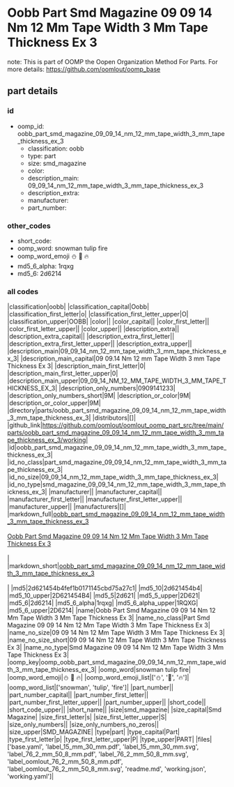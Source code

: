 # Oobb Part Smd Magazine 09 09 14 Nm 12 Mm Tape Width 3 Mm Tape Thickness Ex 3  

note: This is part of OOMP the Oopen Organization Method For Parts. For more details: https://github.com/oomlout/oomp_base

##  part details





### id
* oomp_id: oobb_part_smd_magazine_09_09_14_nm_12_mm_tape_width_3_mm_tape_thickness_ex_3
  * classification: oobb
  * type: part
  * size: smd_magazine
  * color: 
  * description_main: 09_09_14_nm_12_mm_tape_width_3_mm_tape_thickness_ex_3
  * description_extra: 
  * manufacturer: 
  * part_number: 

### other_codes
* short_code: 
* oomp_word: snowman tulip fire
* oomp_word_emoji :snowman: :tulip: :fire:
* md5_6_alpha: 1rqxg
* md5_6: 2d6214

### all codes 
|classification|oobb|
|classification_capital|Oobb|
|classification_first_letter|o|
|classification_first_letter_upper|O|
|classification_upper|OOBB|
|color||
|color_capital||
|color_first_letter||
|color_first_letter_upper||
|color_upper||
|description_extra||
|description_extra_capital||
|description_extra_first_letter||
|description_extra_first_letter_upper||
|description_extra_upper||
|description_main|09_09_14_nm_12_mm_tape_width_3_mm_tape_thickness_ex_3|
|description_main_capital|09 09.14 Nm 12 mm Tape Width 3 mm Tape Thickness Ex 3|
|description_main_first_letter|0|
|description_main_first_letter_upper|0|
|description_main_upper|09_09_14_NM_12_MM_TAPE_WIDTH_3_MM_TAPE_THICKNESS_EX_3|
|description_only_numbers|0909141233|
|description_only_numbers_short|9M|
|description_or_color|9M|
|description_or_color_upper|9M|
|directory|parts/oobb_part_smd_magazine_09_09_14_nm_12_mm_tape_width_3_mm_tape_thickness_ex_3|
|distributors|[]|
|github_link|https://github.com/oomlout/oomlout_oomp_part_src/tree/main/parts/oobb_part_smd_magazine_09_09_14_nm_12_mm_tape_width_3_mm_tape_thickness_ex_3/working|
|id|oobb_part_smd_magazine_09_09_14_nm_12_mm_tape_width_3_mm_tape_thickness_ex_3|
|id_no_class|part_smd_magazine_09_09_14_nm_12_mm_tape_width_3_mm_tape_thickness_ex_3|
|id_no_size|09_09_14_nm_12_mm_tape_width_3_mm_tape_thickness_ex_3|
|id_no_type|smd_magazine_09_09_14_nm_12_mm_tape_width_3_mm_tape_thickness_ex_3|
|manufacturer||
|manufacturer_capital||
|manufacturer_first_letter||
|manufacturer_first_letter_upper||
|manufacturer_upper||
|manufacturers|[]|
|markdown_full|[oobb_part_smd_magazine_09_09_14_nm_12_mm_tape_width_3_mm_tape_thickness_ex_3](https://github.com/oomlout/oomlout_oomp_part_src/tree/main/parts/oobb_part_smd_magazine_09_09_14_nm_12_mm_tape_width_3_mm_tape_thickness_ex_3/working)<br>[](https://github.com/oomlout/oomlout_oomp_part_src/tree/main/parts/oobb_part_smd_magazine_09_09_14_nm_12_mm_tape_width_3_mm_tape_thickness_ex_3/working)<br>[Oobb Part Smd Magazine 09 09 14 Nm 12 Mm Tape Width 3 Mm Tape Thickness Ex 3](https://github.com/oomlout/oomlout_oomp_part_src/tree/main/parts/oobb_part_smd_magazine_09_09_14_nm_12_mm_tape_width_3_mm_tape_thickness_ex_3/working)<br><br>|
|markdown_short|[oobb_part_smd_magazine_09_09_14_nm_12_mm_tape_width_3_mm_tape_thickness_ex_3](https://github.com/oomlout/oomlout_oomp_part_src/tree/main/parts/oobb_part_smd_magazine_09_09_14_nm_12_mm_tape_width_3_mm_tape_thickness_ex_3/working)<br><br>|
|md5|2d621454b4fef1b0171145cbd75a27c1|
|md5_10|2d621454b4|
|md5_10_upper|2D621454B4|
|md5_5|2d621|
|md5_5_upper|2D621|
|md5_6|2d6214|
|md5_6_alpha|1rqxg|
|md5_6_alpha_upper|1RQXG|
|md5_6_upper|2D6214|
|name|Oobb Part Smd Magazine 09 09 14 Nm 12 Mm Tape Width 3 Mm Tape Thickness Ex 3|
|name_no_class|Part Smd Magazine 09 09 14 Nm 12 Mm Tape Width 3 Mm Tape Thickness Ex 3|
|name_no_size|09 09 14 Nm 12 Mm Tape Width 3 Mm Tape Thickness Ex 3|
|name_no_size_short|09 09 14 Nm 12 Mm Tape Width 3 Mm Tape Thickness Ex 3|
|name_no_type|Smd Magazine 09 09 14 Nm 12 Mm Tape Width 3 Mm Tape Thickness Ex 3|
|oomp_key|oomp_oobb_part_smd_magazine_09_09_14_nm_12_mm_tape_width_3_mm_tape_thickness_ex_3|
|oomp_word|snowman tulip fire|
|oomp_word_emoji|:snowman: :tulip: :fire:|
|oomp_word_emoji_list|[':snowman:', ':tulip:', ':fire:']|
|oomp_word_list|['snowman', 'tulip', 'fire']|
|part_number||
|part_number_capital||
|part_number_first_letter||
|part_number_first_letter_upper||
|part_number_upper||
|short_code||
|short_code_upper||
|short_name||
|size|smd_magazine|
|size_capital|Smd Magazine|
|size_first_letter|s|
|size_first_letter_upper|S|
|size_only_numbers||
|size_only_numbers_no_zeros||
|size_upper|SMD_MAGAZINE|
|type|part|
|type_capital|Part|
|type_first_letter|p|
|type_first_letter_upper|P|
|type_upper|PART|
|files|['base.yaml', 'label_15_mm_30_mm.pdf', 'label_15_mm_30_mm.svg', 'label_76_2_mm_50_8_mm.pdf', 'label_76_2_mm_50_8_mm.svg', 'label_oomlout_76_2_mm_50_8_mm.pdf', 'label_oomlout_76_2_mm_50_8_mm.svg', 'readme.md', 'working.json', 'working.yaml']|
